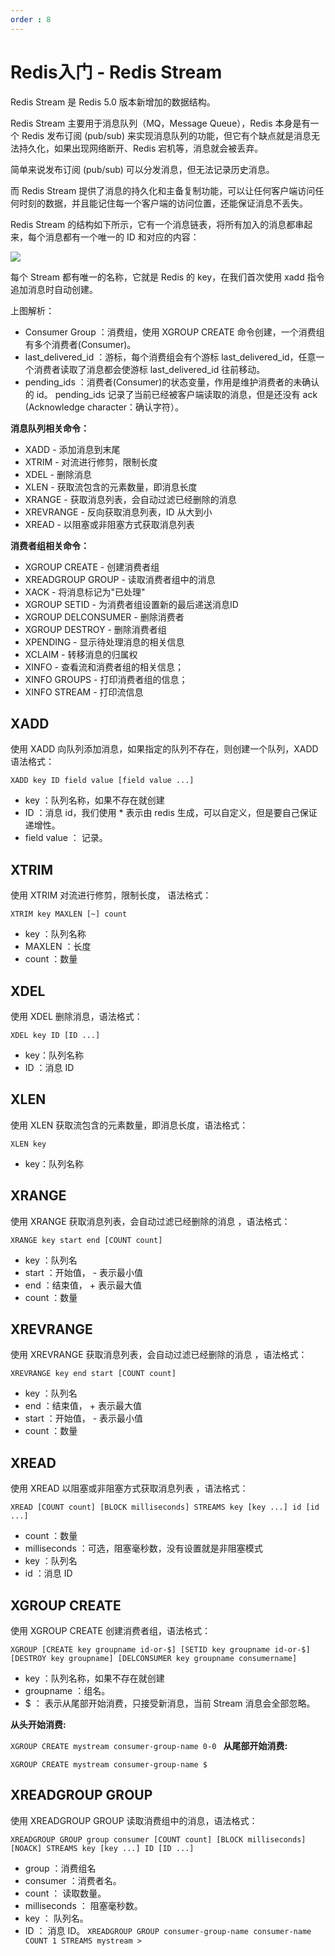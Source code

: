 ```yaml
---
order : 8
---
```

# Redis入门 - Redis Stream

Redis Stream 是 Redis 5.0 版本新增加的数据结构。

Redis Stream 主要用于消息队列（MQ，Message Queue），Redis 本身是有一个 Redis 发布订阅 (pub/sub) 来实现消息队列的功能，但它有个缺点就是消息无法持久化，如果出现网络断开、Redis 宕机等，消息就会被丢弃。

简单来说发布订阅 (pub/sub) 可以分发消息，但无法记录历史消息。

而 Redis Stream 提供了消息的持久化和主备复制功能，可以让任何客户端访问任何时刻的数据，并且能记住每一个客户端的访问位置，还能保证消息不丢失。

Redis Stream 的结构如下所示，它有一个消息链表，将所有加入的消息都串起来，每个消息都有一个唯一的 ID 和对应的内容：

![](../../../../assets/redis-stream/2023-05-17-01-01-53.png)

每个 Stream 都有唯一的名称，它就是 Redis 的 key，在我们首次使用 xadd 指令追加消息时自动创建。

上图解析：

- Consumer Group ：消费组，使用 XGROUP CREATE 命令创建，一个消费组有多个消费者(Consumer)。
- last_delivered_id ：游标，每个消费组会有个游标 last_delivered_id，任意一个消费者读取了消息都会使游标 last_delivered_id 往前移动。
- pending_ids ：消费者(Consumer)的状态变量，作用是维护消费者的未确认的 id。 pending_ids 记录了当前已经被客户端读取的消息，但是还没有 ack (Acknowledge character：确认字符）。

**消息队列相关命令：**

- XADD - 添加消息到末尾
- XTRIM - 对流进行修剪，限制长度
- XDEL - 删除消息
- XLEN - 获取流包含的元素数量，即消息长度
- XRANGE - 获取消息列表，会自动过滤已经删除的消息
- XREVRANGE - 反向获取消息列表，ID 从大到小
- XREAD - 以阻塞或非阻塞方式获取消息列表

**消费者组相关命令：**

- XGROUP CREATE - 创建消费者组
- XREADGROUP GROUP - 读取消费者组中的消息
- XACK - 将消息标记为"已处理"
- XGROUP SETID - 为消费者组设置新的最后递送消息ID
- XGROUP DELCONSUMER - 删除消费者
- XGROUP DESTROY - 删除消费者组
- XPENDING - 显示待处理消息的相关信息
- XCLAIM - 转移消息的归属权
- XINFO - 查看流和消费者组的相关信息；
- XINFO GROUPS - 打印消费者组的信息；
- XINFO STREAM - 打印流信息

## XADD
使用 XADD 向队列添加消息，如果指定的队列不存在，则创建一个队列，XADD 语法格式：

`XADD key ID field value [field value ...]`
- key ：队列名称，如果不存在就创建
- ID ：消息 id，我们使用 * 表示由 redis 生成，可以自定义，但是要自己保证递增性。
- field value ： 记录。

## XTRIM
使用 XTRIM 对流进行修剪，限制长度， 语法格式：

`XTRIM key MAXLEN [~] count`
- key ：队列名称
- MAXLEN ：长度
- count ：数量


## XDEL
使用 XDEL 删除消息，语法格式：

`XDEL key ID [ID ...]`
- key：队列名称
- ID ：消息 ID


## XLEN
使用 XLEN 获取流包含的元素数量，即消息长度，语法格式：

`XLEN key`
- key：队列名称


## XRANGE
使用 XRANGE 获取消息列表，会自动过滤已经删除的消息 ，语法格式：

`XRANGE key start end [COUNT count]`
- key ：队列名
- start ：开始值， - 表示最小值
- end ：结束值， + 表示最大值
- count ：数量


## XREVRANGE
使用 XREVRANGE 获取消息列表，会自动过滤已经删除的消息 ，语法格式：

`XREVRANGE key end start [COUNT count]`
- key ：队列名
- end ：结束值， + 表示最大值
- start ：开始值， - 表示最小值
- count ：数量


## XREAD
使用 XREAD 以阻塞或非阻塞方式获取消息列表 ，语法格式：

`XREAD [COUNT count] [BLOCK milliseconds] STREAMS key [key ...] id [id ...]`
- count ：数量
- milliseconds ：可选，阻塞毫秒数，没有设置就是非阻塞模式
- key ：队列名
- id ：消息 ID


## XGROUP CREATE
使用 XGROUP CREATE 创建消费者组，语法格式：

`XGROUP [CREATE key groupname id-or-$] [SETID key groupname id-or-$] [DESTROY key groupname] [DELCONSUMER key groupname consumername]`

- key ：队列名称，如果不存在就创建
- groupname ：组名。
- $ ： 表示从尾部开始消费，只接受新消息，当前 Stream 消息会全部忽略。

**从头开始消费:**

`XGROUP CREATE mystream consumer-group-name 0-0 `
**从尾部开始消费:**

`XGROUP CREATE mystream consumer-group-name $`

## XREADGROUP GROUP
使用 XREADGROUP GROUP 读取消费组中的消息，语法格式：

`XREADGROUP GROUP group consumer [COUNT count] [BLOCK milliseconds] [NOACK] STREAMS key [key ...] ID [ID ...]`
- group ：消费组名
- consumer ：消费者名。
- count ： 读取数量。
- milliseconds ： 阻塞毫秒数。
- key ： 队列名。
- ID ： 消息 ID。
`XREADGROUP GROUP consumer-group-name consumer-name COUNT 1 STREAMS mystream >`